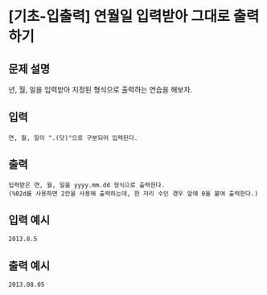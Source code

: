 # [기초-입출력] 연월일 입력받아 그대로 출력하기

## 문제 설명
년, 월, 일을 입력받아 지정된 형식으로 출력하는 연습을 해보자.

## 입력
	연, 월, 일이 ".(닷)"으로 구분되어 입력된다.
## 출력
	입력받은 연, 월, 일을 yyyy.mm.dd 형식으로 출력한다.
	(%02d를 사용하면 2칸을 사용해 출력하는데, 한 자리 수인 경우 앞에 0을 붙여 출력한다.)

## 입력 예시
	2013.8.5
## 출력 예시
	2013.08.05